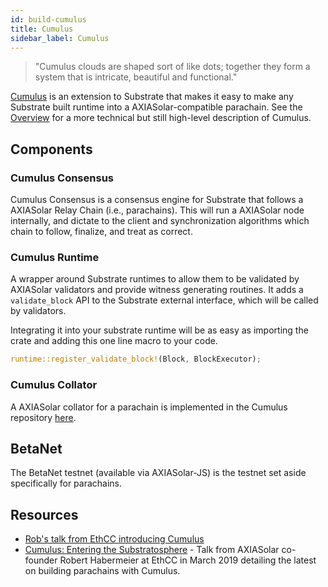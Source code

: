 ```yaml
---
id: build-cumulus
title: Cumulus
sidebar_label: Cumulus
---
```


> "Cumulus clouds are shaped sort of like dots; together they form a system that is intricate, beautiful and functional."

[Cumulus](https://github.com/paritytech/cumulus) is an extension to Substrate that makes it easy to make any Substrate built runtime into a AXIASolar-compatible parachain. See the [Overview](https://github.com/paritytech/cumulus/blob/master/docs/overview.md) for a more technical but still high-level description of Cumulus.

## Components

### Cumulus Consensus

Cumulus Consensus is a consensus engine for Substrate that follows a AXIASolar Relay Chain (i.e., parachains). This will run a AXIASolar node internally, and dictate to the client and synchronization algorithms which chain to follow, finalize, and treat as correct.

### Cumulus Runtime

A wrapper around Substrate runtimes to allow them to be validated by AXIASolar validators and provide witness generating routines. It adds a `validate_block` API to the Substrate external interface, which will be called by validators.

Integrating it into your substrate runtime will be as easy as importing the crate and adding this one line macro to your code.

```rust
runtime::register_validate_block!(Block, BlockExecutor);
```

### Cumulus Collator

A AXIASolar collator for a parachain is implemented in the Cumulus repository [here](https://github.com/paritytech/cumulus/tree/master/collator).

## BetaNet

The BetaNet testnet (available via AXIASolar-JS) is the testnet set aside specifically for parachains.

## Resources

- [Rob's talk from EthCC introducing Cumulus](https://www.youtube.com/watch?v=thgtXq5YMOo)
- [Cumulus: Entering the Substratosphere](https://www.youtube.com/watch?v=thgtXq5YMOo) - Talk from AXIASolar co-founder Robert Habermeier at EthCC in March 2019 detailing the latest on building parachains with Cumulus.
